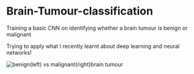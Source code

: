 # Brain-Tumour-classification
Training a basic CNN on identifying whether a brain tumour is benign or malignant

Trying to apply what I recently learnt about deep learning and neural networks!

![benign(left) vs malignant(right)brain tumour]([http://url/to/img.png](https://www.researchgate.net/publication/343347395/figure/fig2/AS:1167422388215808@1655346595737/Benign-tumor-and-malignant-tumor.jpg)https://www.researchgate.net/publication/343347395/figure/fig2/AS:1167422388215808@1655346595737/Benign-tumor-and-malignant-tumor.jpg)

